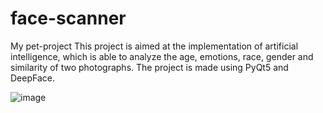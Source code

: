 # face-scanner
My pet-project
This project is aimed at the implementation of artificial intelligence, which is able to analyze the age, emotions, race, gender and similarity of two photographs.
The project is made using PyQt5 and DeepFace.

![image](https://user-images.githubusercontent.com/117298581/232030982-8f96fae6-b39e-4da2-bc2c-abaed5fabc77.png)
